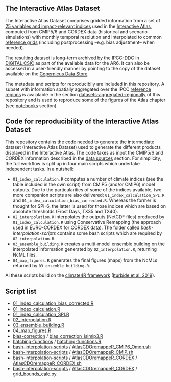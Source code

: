## The Interactive Atlas Dataset

The Interactive Atlas Dataset comprises gridded information from a set of [25 variables and impact-relevant indices](https://interactive-atlas.ipcc.ch/regional-information/about#variables) used in the [Interactive Atlas](http://interactive-atlas.ipcc.ch), computed from CMIP5/6 and CORDEX data (historical and scenario simulations) with monthly temporal resolution and interpolated to common [reference grids](/reference-grids) (including postprocessing –e.g. bias adjustment– when needed).

The resulting dataset is long-term archived by the [IPCC-DDC](https://www.ipcc-data.org) in [DIGITAL.CSIC](https://digital.csic.es/handle/10261/280324) as part of the available data for the AR6. It can also be accessed in a user-friendly manner by pointing to the copy of the dataset available on the [Copernicus Data Store](https://cds.climate.copernicus.eu/cdsapp#!/dataset/projections-climate-atlas?tab=overview).

The metadata and scripts for reproducibily are included in this repository. A subset with information spatially aggregated over the IPCC [reference regions](/reference-regions) is avaialable in the section [datasets-aggregated-regionally](/datasets-aggregated-regionally) of this repository and is used to reproduce some of the figures of the Atlas chapter (see [notebooks](/notebooks) section). 


## Code for reproducibility of the Interactive Atlas Dataset

This repository contains the code needed to generate the intermediate dataset (Interactive Atlas Dataset) used to generate the different products displayed in the Interactive Atlas. The code takes as input the CMIP5/6 and CORDEX information described in the [data sources](/data-sources) section. For simplicity, the full workflow is split up in four main scripts which undertake independent tasks. In a nutshell:

* `01_index_calculation.R` computes a number of climate indices (see the table included in the own script) from CMIP5 (and/or CMIP6) model outputs. Due to the particularities of some of the indices available, two more companion scripts are also delivered: `01_index_calculation_SPI.R` and `01_index_calculation_bias_corrected.R`. Whereas the former is thought for SPI-6, the latter is used for those indices which are based on absolute thresholds (Frost Days, TX35 and TX40).
* `02_interpolation.R` interpolates the outputs (NetCDF files) produced by `01_index_calculation.R` using Conservative Remapping (the approach used in EURO-CORDEX for CORDEX data). The folder called *bash-interpolation-scripts* contains some bash scripts which are required by `02_interpolation.R`.
* `03_ensemble_building.R` creates a multi-model ensemble building on the interpolated information generated by `02_interpolation.R`, returning NcML files.
* `04_map_figures.R` generates the final figures (maps) from the NcMLs returned by `03_ensemble_building.R`.

Al these scripts build on the [climate4R framework](https://github.com/SantanderMetGroup/climate4R) ([Iturbide et al. 2019](https://doi.org/10.1016/j.envsoft.2018.09.009)). 

## Script list

 * [01_index_calculation_bias_corrected.R](./01_index_calculation_bias_corrected.R)
 * [01_index_calculation.R](./01_index_calculation.R)
 * [01_index_calculation_SPI.R](./01_index_calculation_SPI.R)
 * [02_interpolation.R](./02_interpolation.R)
 * [03_ensemble_building.R](./03_ensemble_building.R)
 * [04_map_figures.R](./04_map_figures.R)
 * [bias-correction](bias-correction) / [bias_correction_isimip3.R](./bias-correction/bias_correction_isimip3.R)
 * [hatching-functions](hatching-functions) / [hatching-functions.R](./hatching-functions/hatching-functions.R)
 * [bash-interpolation-scripts](bash-interpolation-scripts) / [AtlasCDOremappeR_CMIP6_Omon.sh](./bash-interpolation-scripts/AtlasCDOremappeR_CMIP6_Omon.sh)
 * [bash-interpolation-scripts](bash-interpolation-scripts) / [AtlasCDOremappeR_CMIP.sh](./bash-interpolation-scripts/AtlasCDOremappeR_CMIP.sh)
 * [bash-interpolation-scripts](bash-interpolation-scripts) / [AtlasCDOremappeR_CORDEX](./bash-interpolation-scripts/AtlasCDOremappeR_CORDEX) / [AtlasCDOremappeR_CORDEX.sh](./bash-interpolation-scripts/AtlasCDOremappeR_CORDEX/AtlasCDOremappeR_CORDEX.sh)
 * [bash-interpolation-scripts](bash-interpolation-scripts) / [AtlasCDOremappeR_CORDEX](./bash-interpolation-scripts/AtlasCDOremappeR_CORDEX) / [grid_bounds_calc.py](./bash-interpolation-scripts/AtlasCDOremappeR_CORDEX/grid_bounds_calc.py)
